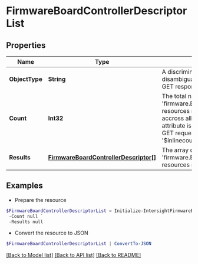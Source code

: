 # FirmwareBoardControllerDescriptorList
## Properties

Name | Type | Description | Notes
------------ | ------------- | ------------- | -------------
**ObjectType** | **String** | A discriminator value to disambiguate the schema of a HTTP GET response body. | 
**Count** | **Int32** | The total number of &#39;firmware.BoardControllerDescriptor&#39; resources matching the request, accross all pages. The &#39;Count&#39; attribute is included when the HTTP GET request includes the &#39;$inlinecount&#39; parameter. | [optional] 
**Results** | [**FirmwareBoardControllerDescriptor[]**](FirmwareBoardControllerDescriptor.md) | The array of &#39;firmware.BoardControllerDescriptor&#39; resources matching the request. | [optional] 

## Examples

- Prepare the resource
```powershell
$FirmwareBoardControllerDescriptorList = Initialize-IntersightFirmwareBoardControllerDescriptorList  -ObjectType null `
 -Count null `
 -Results null
```

- Convert the resource to JSON
```powershell
$FirmwareBoardControllerDescriptorList | ConvertTo-JSON
```

[[Back to Model list]](../README.md#documentation-for-models) [[Back to API list]](../README.md#documentation-for-api-endpoints) [[Back to README]](../README.md)

